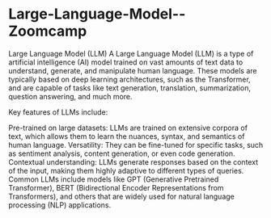 # Large-Language-Model--Zoomcamp
Large Language Model (LLM)
A Large Language Model (LLM) is a type of artificial intelligence (AI) model trained on vast amounts of text data to understand, generate, and manipulate human language. These models are typically based on deep learning architectures, such as the Transformer, and are capable of tasks like text generation, translation, summarization, question answering, and much more.

Key features of LLMs include:

Pre-trained on large datasets: LLMs are trained on extensive corpora of text, which allows them to learn the nuances, syntax, and semantics of human language.
Versatility: They can be fine-tuned for specific tasks, such as sentiment analysis, content generation, or even code generation.
Contextual understanding: LLMs generate responses based on the context of the input, making them highly adaptive to different types of queries.
Common LLMs include models like GPT (Generative Pretrained Transformer), BERT (Bidirectional Encoder Representations from Transformers), and others that are widely used for natural language processing (NLP) applications.
